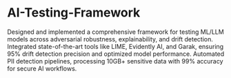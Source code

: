 # AI-Testing-Framework
Designed and implemented a comprehensive framework for testing ML/LLM models across adversarial robustness, explainability, and drift detection.
Integrated state-of-the-art tools like LIME, Evidently AI, and Garak, ensuring 95% drift detection precision and optimized model performance.
Automated PII detection pipelines, processing 10GB+ sensitive data with 99% accuracy for secure AI workflows.
